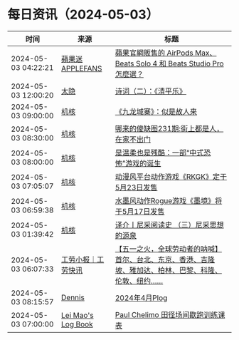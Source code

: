 ﻿# 每日资讯（2024-05-03）

|时间|来源|标题|
|---|---|---|
|2024-05-03 04:22:21|[蘋果迷 APPLEFANS](https://applefans.today/feed/)|[蘋果官網販售的 AirPods Max、Beats Solo 4 和 Beats Studio Pro 怎麼選？](https://applefans.today/2024-05-beats-solo-4-vs-airpods-max-beats-studio-pro-compare/)|
|2024-05-03 12:00:20|[太隐](https://wangyurui.com/feed.xml)|[诗词（二）：《清平乐》](https://wangyurui.com/posts/xiao-ci-er-qing-ping-le-782d7001)|
|2024-05-03 09:00:00|[机核](https://www.gcores.com/rss)|[《九龙城寨》：似是故人来](https://www.gcores.com/articles/181190)|
|2024-05-03 08:30:00|[机核](https://www.gcores.com/rss)|[哪来的傻缺图231期:街上都是人，在家不出门](https://www.gcores.com/articles/178909)|
|2024-05-03 08:00:00|[机核](https://www.gcores.com/rss)|[是温柔也是残酷：一部“中式恐怖”游戏的诞生](https://www.gcores.com/articles/181146)|
|2024-05-03 07:05:07|[机核](https://www.gcores.com/rss)|[动漫风平台动作游戏《RKGK》定于5月23日发售](https://www.gcores.com/articles/181205)|
|2024-05-03 06:59:38|[机核](https://www.gcores.com/rss)|[水墨风动作Rogue游戏《墨境》将于5月17日发售](https://www.gcores.com/articles/181204)|
|2024-05-03 01:39:42|[机核](https://www.gcores.com/rss)|[译介丨尼采阅读史 （三）尼采思想的源泉](https://www.gcores.com/articles/181193)|
|2024-05-03 06:07:33|[工劳小报｜工劳快讯](https://newsletter.laborinfocn.com/rss)|[【五一之火，全球劳动者的呐喊】首尔、台北、东京、香港、吉隆坡、雅加达、柏林、巴黎、科隆、伦敦、纽约……](https://feed.laborinfocn6.com/wu-yi/)|
|2024-05-03 08:15:57|[Dennis](https://www.domon.cn/rss/)|[2024年4月Plog](https://www.domon.cn/2024nian-4yue-plog/)|
|2024-05-03 07:00:00|[Lei Mao's Log Book](https://leimao.github.io/atom.xml)|[Paul Chelimo 田径场间歇跑训练课表](https://leimao.github.io/essay/Paul-Chelimo-%E7%94%B0%E5%BE%84%E5%9C%BA%E9%97%B4%E6%AD%87%E8%B7%91%E8%AE%AD%E7%BB%83%E8%AF%BE%E8%A1%A8/)|
